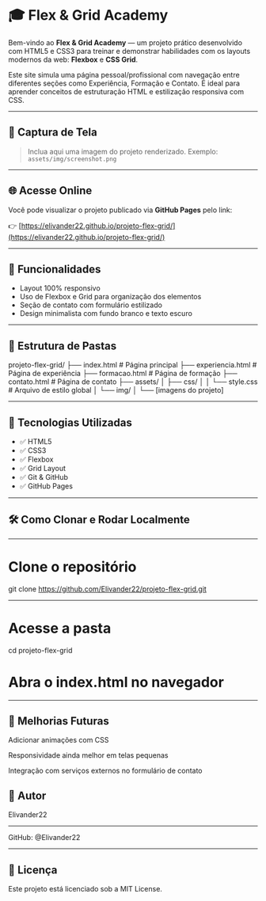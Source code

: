# 🎓 Flex & Grid Academy

Bem-vindo ao **Flex & Grid Academy** — um projeto prático desenvolvido com HTML5 e CSS3 para treinar e demonstrar habilidades com os layouts modernos da web: **Flexbox** e **CSS Grid**.

Este site simula uma página pessoal/profissional com navegação entre diferentes seções como Experiência, Formação e Contato. É ideal para aprender conceitos de estruturação HTML e estilização responsiva com CSS.

---

## 📸 Captura de Tela

> Inclua aqui uma imagem do projeto renderizado.
> Exemplo: `assets/img/screenshot.png`

---

## 🌐 Acesse Online

Você pode visualizar o projeto publicado via **GitHub Pages** pelo link:

👉 [https://elivander22.github.io/projeto-flex-grid/](https://elivander22.github.io/projeto-flex-grid/)

---

## 🚀 Funcionalidades

- Layout 100% responsivo
- Uso de Flexbox e Grid para organização dos elementos
- Seção de contato com formulário estilizado
- Design minimalista com fundo branco e texto escuro

---

## 📁 Estrutura de Pastas

projeto-flex-grid/
├── index.html # Página principal
├── experiencia.html # Página de experiência
├── formacao.html # Página de formação
├── contato.html # Página de contato
├── assets/
│ ├── css/
│ │ └── style.css # Arquivo de estilo global
│ └── img/
│ └── [imagens do projeto]



---

## 🧪 Tecnologias Utilizadas

- ✅ HTML5
- ✅ CSS3
- ✅ Flexbox
- ✅ Grid Layout
- ✅ Git & GitHub
- ✅ GitHub Pages

---

## 🛠️ Como Clonar e Rodar Localmente

---

# Clone o repositório
git clone https://github.com/Elivander22/projeto-flex-grid.git

---

# Acesse a pasta
cd projeto-flex-grid

# Abra o index.html no navegador

---

## 🔧 Melhorias Futuras
 Adicionar animações com CSS

 Responsividade ainda melhor em telas pequenas

 Integração com serviços externos no formulário de contato

## 👤 Autor
Elivander22

---

GitHub: @Elivander22

---

## 📜 Licença
Este projeto está licenciado sob a MIT License.


